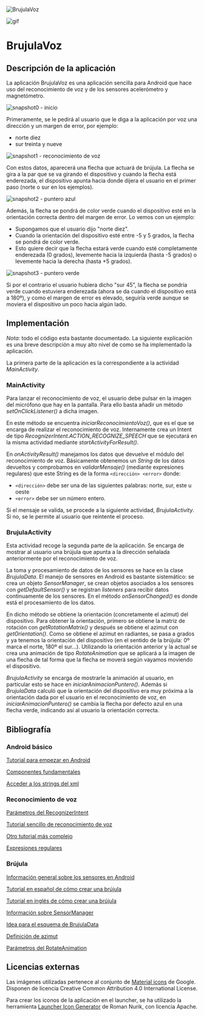 ![BrujulaVoz](app/src/main/res/mipmap-hdpi/ic_launcher.png)

![gif](ejemplo.gif)

# BrujulaVoz

## Descripción de la aplicación

La aplicación BrujulaVoz es una aplicación sencilla para Android que hace uso del reconocimiento de voz y de los sensores acelerómetro y magnetómetro.

![snapshot0 - inicio](snapshot/snapshot0.png)

Primeramente, se le pedirá al usuario que le diga a la aplicación por voz una dirección y un margen de error, por ejemplo:
 - norte diez
 - sur treinta y nueve


![snapshot1 - reconocimiento de voz](snapshot/snapshot1.png)

Con estos datos, aparecerá una flecha que actuará de brújula. La flecha se gira a la par que se va girando el dispositivo y cuando la flecha está enderezada, el dispositivo apunta hacia donde dijera el usuario en el primer paso
(norte o sur en los ejemplos).

![snapshot2 - puntero azul](snapshot/snapshot2.png)

Además, la flecha se pondrá de color verde cuando el dispositivo esté en la orientación correcta dentro del margen de error. Lo vemos con un ejemplo:
 - Supongamos que el usuario dijo "norte diez".
 - Cuando la orientación del dispositivo esté entre -5 y 5 grados, la flecha se pondrá de color verde.
 - Esto quiere decir que la flecha estará verde cuando esté completamente enderezada (0 grados), levemente hacia la izquierda (hasta -5 grados) o levemente hacia la derecha (hasta +5 grados).


![snapshot3 - puntero verde](snapshot/snapshot3.png)

Si por el contrario el usuario hubiera dicho "sur 45", la flecha se pondría verde cuando estuviera enderezada (ahora se da cuando el dispositivo está a 180º), y como el margen de error es elevado, seguiría verde aunque se moviera el dispositivo un poco hacia algún lado.


## Implementación

*Nota*: todo el código esta bastante documentado. La siguiente explicación es una breve descripción a muy alto nivel de como se ha implementado la aplicación.


La primera parte de la aplicación es la correspondiente a la actividad *MainActivity*.

### MainActivity

Para lanzar el reconocimiento de voz, el usuario debe pulsar en la imagen del micrófono que hay en la pantalla. Para ello basta añadir un método *setOnClickListener()* a dicha imagen.

En este método se encuentra *iniciarReconocimientoVoz()*, que es el que se encarga de realizar el reconocimiento de voz. Internamente crea un Intent de tipo *RecognizerIntent.ACTION_RECOGNIZE_SPEECH* que se ejecutará en la misma actividad mediante *startActivityForResult()*.

En *onActivityResult()* manejamos los datos que devuelve el módulo del reconocimiento de voz. Básicamente obtenemos un *String* de los datos devueltos y comprobamos en *validarMensaje()* (mediante expresiones regulares) que este String es de la forma `<dirección> <error>` donde:
 - `<dirección>` debe ser una de las siguientes palabras: norte, sur, este u oeste
 - `<error>` debe ser un número entero.

Si el mensaje se valida, se procede a la siguiente actividad, *BrujulaActivity*. Si no, se le permite al usuario que reintente el proceso.

### BrujulaActivity

Esta actividad recoge la segunda parte de la aplicación. Se encarga de mostrar al usuario una brújula que apunta a la dirección señalada anteriormente por el reconocimiento de voz.

La toma y procesamiento de datos de los sensores se hace en la clase *BrujulaData*. El manejo de sensores en Android es bastante sistemático: se crea un objeto *SensorManager*, se crean objetos asociados a los sensores con *getDefaultSensor()* y se registran *listeners* para recibir datos continuamente de los sensores. En el método *onSensorChanged()* es donde está el procesamiento de los datos.

En dicho método se obtiene la orientación (concretamente el azimut) del dispositivo. Para obtener la orientación, primero se obtiene la matriz de rotación con *getRotationMatrix()* y después se obtiene el azimut con *getOrientation()*. Como se obtiene el azimut en radiantes, se pasa a grados y ya tenemos la orientación del dispositivo (en el sentido de la brújula: 0º marca el norte, 180º el sur...). Utilizando la orientación anterior y la actual se crea una animación de tipo *RotateAnimation* que se aplicará a la imagen de una flecha de tal forma que la flecha se moverá según vayamos moviendo el dispositivo.

*BrujulaActivity* se encarga de mostrarle la animación al usuario, en particular esto se hace en *iniciarAnimacionPuntero()*. Además si *BrujulaData* calculó que la orientación del dispositivo era muy próxima a la orientación dada por el usuario en el reconocimiento de voz, en *iniciarAnimacionPuntero()* se cambia la flecha por defecto azul en una flecha verde, indicando así al usuario la orientación correcta.


## Bibliografía

### Android básico

[Tutorial para empezar en Android](http://developer.android.com/training/basics/firstapp/index.html)

[Componentes fundamentales](http://developer.android.com/intl/es/guide/components/fundamentals.html)

[Acceder a los strings del xml](http://developer.android.com/intl/es/guide/topics/resources/string-resource.html)

### Reconocimiento de voz

[Parámetros del RecognizerIntent](http://developer.android.com/intl/es/reference/android/speech/RecognizerIntent.html)

[Tutorial sencillo de reconocimiento de voz](http://www.jameselsey.co.uk/blogs/techblog/android-how-to-implement-voice-recognition-a-nice-easy-tutorial/)

[Otro tutorial más complejo](http://www.truiton.com/2014/06/android-speech-recognition-without-dialog-custom-activity/)

[Expresiones regulares](http://www.tutorialspoint.com/java/java_regular_expressions.htm)

### Brújula

[Información general sobre los sensores en Android](http://developer.android.com/intl/es/guide/topics/sensors/sensors_overview.html)

[Tutorial en español de cómo crear una brújula](http://agamboadev.esy.es/como-crear-un-brujula-en-android/)

[Tutorial en inglés de cómo crear una brújula](http://www.techrepublic.com/article/pro-tip-create-your-own-magnetic-compass-using-androids-internal-sensors/)

[Información sobre SensorManager](http://developer.android.com/intl/es/reference/android/hardware/SensorManager.html)

[Idea para el esquema de BrujulaData ](http://stackoverflow.com/questions/15074905/sensor-activity-in-android/18686734#18686734)

[Definición de azimut](https://es.wikipedia.org/wiki/Acimut)

[Parámetros del RotateAnimation](http://developer.android.com/intl/es/reference/android/view/animation/RotateAnimation.html)


## Licencias externas

Las imágenes utilizadas pertenece al conjunto de [Material icons](https://design.google.com/icons/) de Google. Disponen de licencia Creative Common Attribution 4.0 International License.

Para crear los iconos de la aplicación en el launcher, se ha utilizado la herramienta [Launcher Icon Generator](https://romannurik.github.io/AndroidAssetStudio/icons-launcher.html) de Roman Nurik, con licencia Apache.

